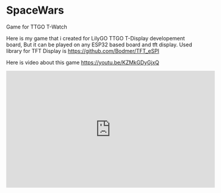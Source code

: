 # SpaceWars
Game for TTGO T-Watch 

Here is my game that i created for LilyGO TTGO T-Display developement board, But it can be played
on any ESP32 based board and tft display. Used library for TFT Display is https://github.com/Bodmer/TFT_eSPI

Here is video about this game 
https://youtu.be/KZMkGDyGjxQ

<iframe width="560" height="315" src="https://www.youtube.com/embed/KZMkGDyGjxQ" frameborder="0" allow="accelerometer; autoplay; clipboard-write; encrypted-media; gyroscope; picture-in-picture" allowfullscreen></iframe>
